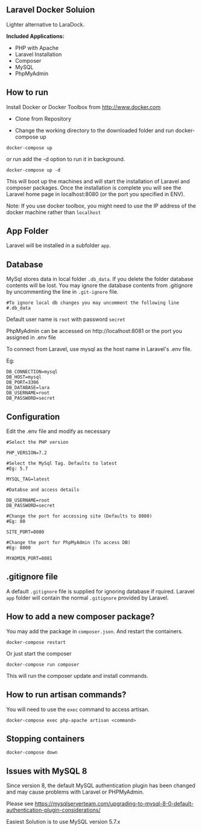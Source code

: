 ## Laravel Docker Soluion

Lighter alternative to LaraDock.

**Included Applications:**

- PHP with Apache
- Laravel Installation
- Composer
- MySQL
- PhpMyAdmin

## How to run

Install Docker or Docker Toolbox from http://www.docker.com

- Clone from Repository

- Change the working directory to the downloaded folder and run docker-compose up

```
docker-compose up
```

or run add the -d option to run it in background.

```
docker-compose up -d
```

This will boot up the machines and will start the installation of Laravel and composer packages. Once the installation is complete you will see the Laravel home page in localhost:8080 (or the port you specified in ENV).

Note: If you use docker toolbox, you might need to use the IP address of the docker machine rather than `localhost`

## App Folder

Laravel will be installed in a subfolder `app`.

## Database

MySql stores data in local folder `.db_data`. If you delete the folder database contents will be lost. You may ignore the database contents from .gitignore by uncommenting the line in `.git-ignore` file.

```
#To ignore local db changes you may uncomment the following line
#.db_data
```

Default user name is `root` with password `secret`

PhpMyAdmin can be accessed on http://localhost:8081 or the port you assigned in .env file

To connect from Laravel, use mysql as the host name in Laravel's .env file.

Eg:

```
DB_CONNECTION=mysql
DB_HOST=mysql
DB_PORT=3306
DB_DATABASE=lara
DB_USERNAME=root
DB_PASSWORD=secret
```

## Configuration

Edit the .env file and modify as necessary

```
#Select the PHP version

PHP_VERSION=7.2

#Select the MySql Tag. Defaults to latest
#Eg: 5.7

MYSQL_TAG=latest

#Databse and access details

DB_USERNAME=root
DB_PASSWORD=secret

#Change the port for accessing site (Defaults to 8080)
#Eg: 80

SITE_PORT=8080

#Change the port for PhpMyAdmin (To access DB)
#Eg: 8000

MYADMIN_PORT=8081
```

## .gitignore file

A default `.gitignore` file is supplied for ignoring database if rquired. Laravel `app` folder will contain the normal `.gitignore` provided by Laravel.

## How to add a new composer package?

You may add the package in `composer.json`. And restart the containers.

```
docker-compose restart
```

Or just start the composer

```
docker-compose run composer
```

This will run the composer update and install commands.

## How to run artisan commands?

You will need to use the `exec` command to access artisan.

```
docker-compose exec php-apache artisan <command>
```

## Stopping containers

```
docker-compose down
```

## Issues with MySQL 8

Since version 8, the default MySQL authentication plugin has been changed and may cause problems with Laravel or PHPMyAdmin.

Please see https://mysqlserverteam.com/upgrading-to-mysql-8-0-default-authentication-plugin-considerations/

Easiest Solution is to use MySQL version 5.7.x
